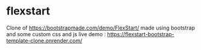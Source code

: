 # flexstart
Clone of https://bootstrapmade.com/demo/FlexStart/
made using bootstrap and some custom css and js
live demo : https://flexstart-bootstrap-template-clone.onrender.com/
